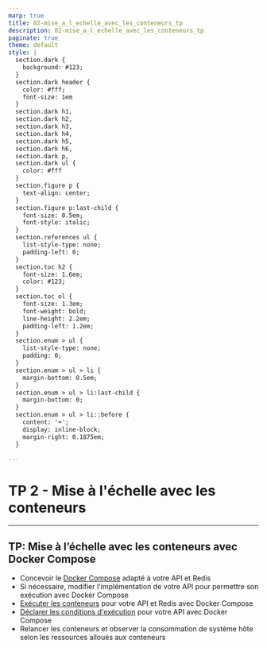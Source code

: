 ```yaml
---
marp: true
title: 02-mise_a_l_echelle_avec_les_conteneurs_tp
description: 02-mise_a_l_echelle_avec_les_conteneurs_tp
paginate: true
theme: default
style: |
  section.dark {
    background: #123;
  }
  section.dark header {
    color: #fff;
    font-size: 1em
  }
  section.dark h1,
  section.dark h2,
  section.dark h3,
  section.dark h4,
  section.dark h5,
  section.dark h6,
  section.dark p,
  section.dark ul {
    color: #fff
  }
  section.figure p {
    text-align: center;
  }
  section.figure p:last-child {
    font-size: 0.5em;
    font-style: italic;
  }
  section.references ul {
    list-style-type: none;
    padding-left: 0;
  }
  section.toc h2 {
    font-size: 1.6em;
    color: #123;
  }
  section.toc ol {
    font-size: 1.3em;
    font-weight: bold;
    line-height: 2.2em;
    padding-left: 1.2em;
  }
  section.enum > ul {
    list-style-type: none;
    padding: 0;
  }
  section.enum > ul > li {
    margin-bottom: 0.5em;
  }
  section.enum > ul > li:last-child {
    margin-bottom: 0;
  }
  section.enum > ul > li::before {
    content: '➡️';
    display: inline-block;
    margin-right: 0.1875em;
  }

---
```


<!-- _class: dark -->
<!-- _header: Scalabilité, Virtualisation et Conteneurisation -->
<!-- _paginate: false -->

# TP 2 - Mise à l'échelle avec les conteneurs

---

<!-- _class: enum -->

## TP: Mise à l’échelle avec les conteneurs avec Docker Compose

* Concevoir le [Docker Compose](https://docs.docker.com/compose/compose-file/) adapté à votre API et Redis
* Si nécessaire, modifier l'implémentation de votre API pour permettre son exécution avec Docker Compose
* [Exécuter les conteneurs](](https://docs.docker.com/engine/reference/commandline/compose_up/)) pour votre API et Redis avec Docker Compose
* [Déclarer les conditions d'exécution](https://docs.docker.com/compose/compose-file/deploy/) pour votre API avec Docker Compose
* Relancer les conteneurs et observer la consommation de système hôte selon les ressources alloués aux conteneurs
